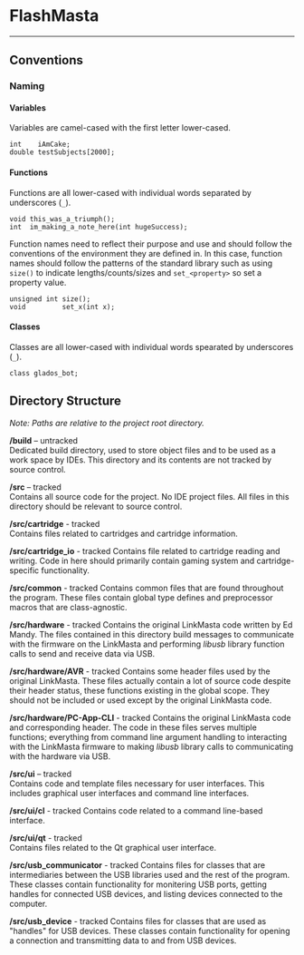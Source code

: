# FlashMasta

--------------------------------------------------------------------------------

## Conventions

### Naming

#### Variables

Variables are camel-cased with the first letter lower-cased.

    int    iAmCake;
    double testSubjects[2000];

#### Functions

Functions are all lower-cased with individual words separated by underscores
(`_`).

    void this_was_a_triumph();
    int  im_making_a_note_here(int hugeSuccess);

Function names need to reflect their purpose and use and should follow the
conventions of the environment they are defined in. In this case, function names
should follow the patterns of the standard library such as using `size()` to
indicate lengths/counts/sizes and `set_<property>` so set a property value.

    unsigned int size();
    void         set_x(int x);

#### Classes

Classes are all lower-cased with individual words spearated by underscores
(`_`).

    class glados_bot;

## Directory Structure

*Note: Paths are relative to the project root directory.*

**/build** – untracked  
Dedicated build directory, used to store object files and to be used as a work
space by IDEs. This directory and its contents are not tracked by source
control.

**/src** – tracked  
Contains all source code for the project. No IDE project files. All files in
this directory should be relevant to source control.

**/src/cartridge** - tracked  
Contains files related to cartridges and cartridge information.

**/src/cartridge_io** - tracked
Contains file related to cartridge reading and writing. Code in here should
primarily contain gaming system and cartridge-specific functionality.

**/src/common** - tracked
Contains common files that are found throughout the program. These files
contain global type defines and preprocessor macros that are class-agnostic.

**/src/hardware** - tracked
Contains the original LinkMasta code written by Ed Mandy. The files contained
in this directory build messages to communicate with the firmware on the
LinkMasta and performing *libusb* library function calls to send and receive
data via USB.

**/src/hardware/AVR** - tracked
Contains some header files used by the original LinkMasta. These files actually
contain a lot of source code despite their header status, these functions
existing in the global scope. They should not be included or used except by the
original LinkMasta code.

**/src/hardware/PC-App-CLI** - tracked
Contains the original LinkMasta code and corresponding header. The code in these
files serves multiple functions; everything from command line argument handling
to interacting with the LinkMasta firmware to making *libusb* library calls to
communicating with the hardware via USB.

**/src/ui** – tracked   
Contains code and template files necessary for user interfaces. This includes
graphical user interfaces and command line interfaces.

**/src/ui/cl** - tracked
Contains code related to a command line-based interface.

**/src/ui/qt** - tracked  
Contains files related to the Qt graphical user interface.

**/src/usb_communicator** - tracked
Contains files for classes that are intermediaries between the USB libraries
used and the rest of the program. These classes contain functionality for
monitering USB ports, getting handles for connected USB devices, and listing
devices connected to the computer.

**/src/usb_device** - tracked
Contains files for classes that are used as "handles" for USB devices. These
classes contain functionality for opening a connection and transmitting data
to and from USB devices.
